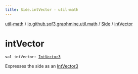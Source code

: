 ```yaml
---
title: Side.intVector - util-math
---
```


[util-math](../../index.html) / [io.github.sof3.graphmine.util.math](../index.html) / [Side](index.html) / [intVector](./int-vector.html)

# intVector

`val intVector: `[`IntVector3`](../-int-vector3/index.html)

Expresses the side as an [IntVector3](../-int-vector3/index.html)


